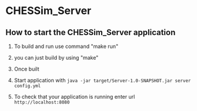 # CHESSim_Server

How to start the CHESSim_Server application
---

1. To build and run use command "make run"
1. you can just build by using "make"

1. Once built
1. Start application with `java -jar target/Server-1.0-SNAPSHOT.jar server config.yml`
1. To check that your application is running enter url `http://localhost:8080`

